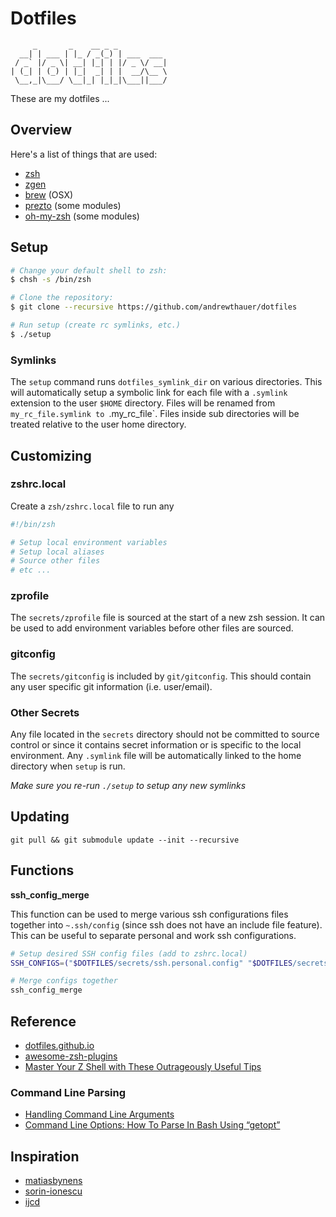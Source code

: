 Dotfiles
========

```
     _       _    __ _ _           
  __| | ___ | |_ / _(_) | ___  ___
 / _` |/ _ \| __| |_| | |/ _ \/ __|
| (_| | (_) | |_|  _| | |  __/\__ \
 \__,_|\___/ \__|_| |_|_|\___||___/
```

These are my dotfiles ...


Overview
--------

Here's a list of things that are used:

* [zsh](https://github.com/zsh-users/zsh)
* [zgen](https://github.com/tarjoilija/zgen)
* [brew](https://github.com/homebrew/homebrew) (OSX)
* [prezto](https://github.com/sorin-ionescu/prezto) (some modules)
* [oh-my-zsh](https://github.com/robbyrussell/oh-my-zsh) (some modules)


Setup
-----

```bash
# Change your default shell to zsh:
$ chsh -s /bin/zsh

# Clone the repository:
$ git clone --recursive https://github.com/andrewthauer/dotfiles

# Run setup (create rc symlinks, etc.)
$ ./setup
```

### Symlinks

The `setup` command runs `dotfiles_symlink_dir` on various directories. This will automatically setup a symbolic link for each file with a `.symlink` extension to the user `$HOME` directory. Files will be renamed from `my_rc_file.symlink to `.my_rc_file`. Files inside sub directories will be treated relative to the user home directory.


Customizing
-----------

### zshrc.local

Create a `zsh/zshrc.local` file to run any

```bash
#!/bin/zsh

# Setup local environment variables
# Setup local aliases
# Source other files
# etc ...
```

### zprofile

The `secrets/zprofile` file is sourced at the start of a new zsh session. It can be used to add environment variables before other files are sourced.

### gitconfig

The `secrets/gitconfig` is included by `git/gitconfig`. This should contain any user specific git information (i.e. user/email).

### Other Secrets

Any file located in the `secrets` directory should not be committed to source control or since it contains secret information or is specific to the local environment. Any `.symlink` file will be automatically linked to the home directory when `setup` is run.

*Make sure you re-run `./setup` to setup any new symlinks*


Updating
--------

`git pull && git submodule update --init --recursive`


Functions
---------

**ssh_config_merge**

This function can be used to merge various ssh configurations files together into `~.ssh/config` (since ssh does not have an include file feature). This can be useful to separate personal and work ssh configurations.

```bash
# Setup desired SSH config files (add to zshrc.local)
SSH_CONFIGS=("$DOTFILES/secrets/ssh.personal.config" "$DOTFILES/secrets/ssh.work.config")

# Merge configs together
ssh_config_merge
```


Reference
---------

* [dotfiles.github.io](https://dotfiles.github.io/)
* [awesome-zsh-plugins](https://github.com/unixorn/awesome-zsh-plugins)
* [Master Your Z Shell with These Outrageously Useful Tips](http://reasoniamhere.com/2014/01/11/outrageously-useful-tips-to-master-your-z-shell/)

### Command Line Parsing

* [Handling Command Line Arguments](http://www.shelldorado.com/goodcoding/cmdargs.html)
* [ Command Line Options: How To Parse In Bash Using “getopt”](http://www.bahmanm.com/blogs/command-line-options-how-to-parse-in-bash-using-getopt)


Inspiration
-----------

* [matiasbynens](https://github.com/mathiasbynens/dotfiles)
* [sorin-ionescu](https://github.com/sorin-ionescu/dotfiles)
* [ijcd](https://github.com/ijcd/dotfiles)
